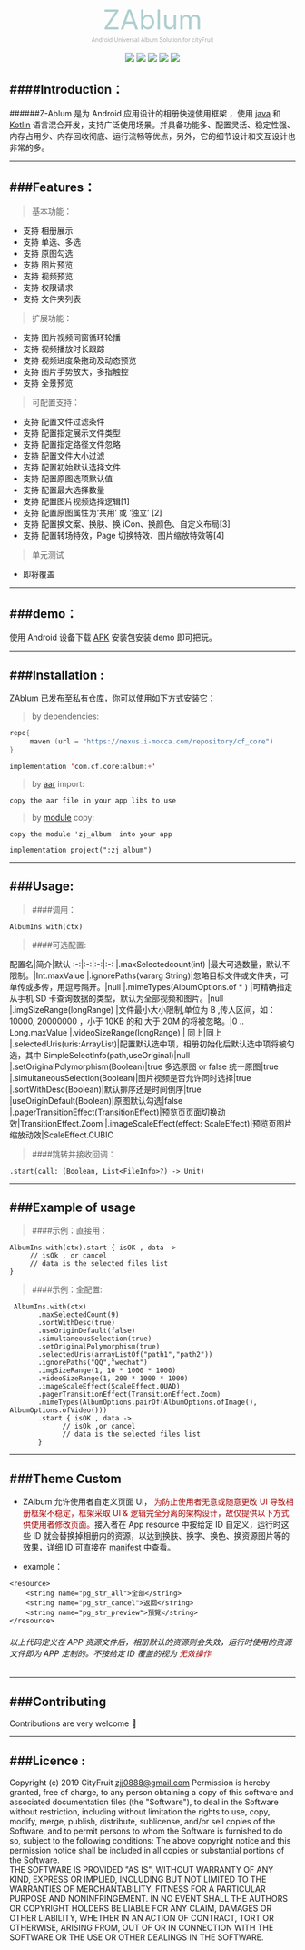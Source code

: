 <p align="center" >
   <font size = 10px color ="#afcfcf" name ="title">ZAblum</font>
   <br>
   <font size = 1px color = "#aaa">Android Universal Album Solution,for cityFruit</font>
   <br>
   <br>
   <a herf = "http://cityfruit.io/">
      <img src = "https://img.shields.io/static/v1?label=By&message=CityFruit.io&color=2af"/>
   </a>
   <a herf = "https://github.com/ZBL-Kiven/album">
      <img src = "https://img.shields.io/static/v1?label=platform&message=Android&color=6bf"/>
   </a>
   <a herf = "https://github.com/ZBL-Kiven">
      <img src = "https://img.shields.io/static/v1?label=Author&message=ZJJ&color=9cf"/>
  </a>
  <a herf = "https://developer.android.google.cn/jetpack/androidx">
      <img src = "https://img.shields.io/static/v1?label=supported&message=AndroidX&color=8ce"/>
  </a>
  <a herf = "https://www.android-doc.com/guide/components/android7.0.html">
      <img src = "https://img.shields.io/static/v1?label=MinVersion&message=7.0 Nougat&color=cce"/>
  </a>
 </p>

####Introduction：
--
######Z-Ablum 是为 Android 应用设计的相册快速使用框架 ，使用 [java]() 和 [Kotlin]() 语言混合开发，支持广泛使用场景。并具备功能多、配置灵活、稳定性强、内存占用少、内存回收彻底、运行流畅等优点，另外，它的细节设计和交互设计也非常的多。

----
###Features：
--
> 基本功能：

- 支持 相册展示
- 支持 单选、多选
- 支持 原图勾选
- 支持 图片预览
- 支持 视频预览
- 支持 权限请求
- 支持 文件夹列表

> 扩展功能：

- 支持 图片视频同窗循环轮播
- 支持 视频播放时长跟踪
- 支持 视频进度条拖动及动态预览
- 支持 图片手势放大，多指触控
- 支持 全景预览

> 可配置支持：

- 支持 配置文件过滤条件
- 支持 配置指定展示文件类型
- 支持 配置指定路径文件忽略
- 支持 配置文件大小过滤
- 支持 配置初始默认选择文件
- 支持 配置原图选项默认值
- 支持 配置最大选择数量
- 支持 配置图片视频选择逻辑<a alt ="图片、视频是否可混选，图片、视频各选数量、视频是否仅允许单选等">[1]</a>
- 支持 配置原图属性为‘共用’ 或 ‘独立’ <a alt ="选项为 共用 时，所有图片都对唯一原图选项值生效。反之每张图片都将具有各自的 ‘是否原图’ 属性">[2]</a>
- 支持 配置换文案、换肤、换 iCon、换颜色、自定义布局<a alt ="Manifest 预处理，可直接覆盖 ID 实现换肤">[3]</a>
- 支持 配置转场特效，Page 切换特效、图片缩放特效等<a herf = "">[4]</a>

> 单元测试

- 即将覆盖

----

###demo：
--
使用 Android 设备下载 [APK](https://github.com/ZBL-Kiven/album/raw/master/demo/album.apk) 安装包安装 demo 即可把玩。

----
###Installation :
--
ZAblum 已发布至私有仓库，你可以使用如下方式安装它：

> by dependencies:

```kotlin
repo{
     maven (url = "https://nexus.i-mocca.com/repository/cf_core")
}

implementation 'com.cf.core:album:+'
```

> by [aar](https://nexus.i-mocca.com/repository/cf_core/com/cf/core/album/1.0.0/album-1.0.0.aar) import:

```
copy the aar file in your app libs to use
```

> by [module](https://github.com/ZBL-Kiven/album/archive/master.zip) copy:
 
```
copy the module 'zj_album' into your app

implementation project(":zj_album")

```
----

###Usage:
--
> ####调用：<br>

```
AlbumIns.with(ctx)
```

> ####可选配置:<br>

配置名|简介|默认
:-:|:-:|:-:|:-:
|.maxSelectedcount(int) |最大可选数量，默认不限制。|Int.maxValue
|.ignorePaths(vararg String)|忽略目标文件或文件夹，可单传或多传，用逗号隔开。|null
|.mimeTypes(AlbumOptions.of * ) |可精确指定从手机 SD 卡查询数据的类型，默认为全部视频和图片。|null
|.imgSizeRange(longRange) |文件最小大小限制,单位为 B ,传人区间，如：10000, 20000000 ，小于 10KB 的和 大于 20M 的将被忽略。|0 .. Long.maxValue
|.videoSizeRange(longRange) | 同上|同上
|.selectedUris(uris:ArrayList<SimpleSelectInfo>)|配置默认选中项，相册初始化后默认选中项将被勾选，其中 SimpleSelectInfo(path,useOriginal)|null
|.setOriginalPolymorphism(Boolean)|true 多选原图 or false 统一原图|true
|.simultaneousSelection(Boolean)|图片视频是否允许同时选择|true
|.sortWithDesc(Boolean)|默认排序还是时间倒序|true
|useOriginDefault(Boolean)|原图默认勾选|false
|.pagerTransitionEffect(TransitionEffect)|预览页页面切换动效|TransitionEffect.Zoom
|.imageScaleEffect(effect: ScaleEffect)|预览页图片缩放动效|ScaleEffect.CUBIC

> ####跳转并接收回调：
 
```
.start(call: (Boolean, List<FileInfo>?) -> Unit)
```
----
###Example of usage
--
> ####示例：直接用：

```
AlbumIns.with(ctx).start { isOK , data ->
     // isOk , or cancel
     // data is the selected files list
}
```

> ####示例：全配置:

```
 AlbumIns.with(ctx)
       .maxSelectedCount(9)
       .sortWithDesc(true)
       .useOriginDefault(false)
       .simultaneousSelection(true)
       .setOriginalPolymorphism(true)
       .selectedUris(arrayListOf("path1","path2"))
       .ignorePaths("QQ","wechat")
       .imgSizeRange(1, 10 * 1000 * 1000)
       .videoSizeRange(1, 200 * 1000 * 1000)
       .imageScaleEffect(ScaleEffect.QUAD)
       .pagerTransitionEffect(TransitionEffect.Zoom)
       .mimeTypes(AlbumOptions.pairOf(AlbumOptions.ofImage(), AlbumOptions.ofVideo()))
       .start { isOK , data ->
             // isOk ,or cancel
             // data is the selected files list
       }
```

----

###Theme Custom
--
* ZAlbum 允许使用者自定义页面 UI，<font color = "#a00"> 为防止使用者无意或随意更改 UI 导致相册框架不稳定，框架采取 UI & 逻辑完全分离的架构设计，故仅提供以下方式供使用者修改页面。</font>接入者在 App resource 中按给定 ID 自定义，运行时这些 ID 就会替换掉相册内的资源，以达到换肤、换字、换色、换资源图片等的效果，详细 ID 可直接在 [manifest](https://github.com/ZBL-Kiven/album/blob/master/demo/theme-manifest.txt) 中查看。

* example：

```
<resource>
    <string name="pg_str_all">全部</string>
    <string name="pg_str_cancel">返回</string>
    <string name="pg_str_preview">預覽</string>
</resource>
```
###### 以上代码定义在 APP 资源文件后，相册默认的资源则会失效，运行时使用的资源文件即为 APP 定制的。不按给定 ID 覆盖的视为 <font color = "#a00"> 无效操作 </font>

----

###Contributing
--
Contributions are very welcome 🎉

----

###Licence :  
--
Copyright (c) 2019 CityFruit zjj0888@gmail.com
Permission is hereby granted, free of charge, to any person obtaining a copy of this software and associated documentation files (the "Software"), to deal in the Software without restriction, including without limitation the rights to use, copy, modify, merge, publish, distribute, sublicense, and/or sell copies of the Software, and to permit persons to whom the Software is furnished to do so, subject to the following conditions:
The above copyright notice and this permission notice shall be included in all copies or substantial portions of the Software.<br>
THE SOFTWARE IS PROVIDED "AS IS", WITHOUT WARRANTY OF ANY KIND, EXPRESS OR IMPLIED, INCLUDING BUT NOT LIMITED TO THE WARRANTIES OF MERCHANTABILITY, FITNESS FOR A PARTICULAR PURPOSE AND NONINFRINGEMENT. IN NO EVENT SHALL THE AUTHORS OR COPYRIGHT HOLDERS BE LIABLE FOR ANY CLAIM, DAMAGES OR OTHER LIABILITY, WHETHER IN AN ACTION OF CONTRACT, TORT OR OTHERWISE, ARISING FROM, OUT OF OR IN CONNECTION WITH THE SOFTWARE OR THE USE OR OTHER DEALINGS IN THE SOFTWARE.